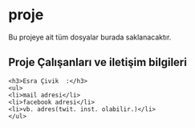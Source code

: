 # proje
Bu projeye ait tüm dosyalar burada saklanacaktır.


## Proje Çalışanları ve iletişim bilgileri
    <h3>Esra Çivik  :</h3>
    <ul>
    <li>mail adresi</li>
    <li>facebook adresi</li>
    <li>vb. adres(twit. inst. olabilir.)</li>
    </ul>
  

